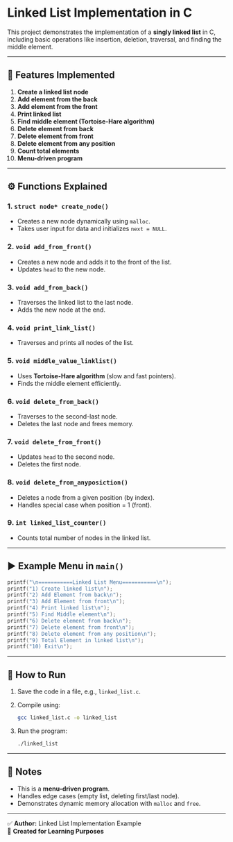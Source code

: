 # Linked List Implementation in C

This project demonstrates the implementation of a **singly linked list**
in C, including basic operations like insertion, deletion, traversal,
and finding the middle element.

------------------------------------------------------------------------

## 📌 Features Implemented

1.  **Create a linked list node**
2.  **Add element from the back**
3.  **Add element from the front**
4.  **Print linked list**
5.  **Find middle element (Tortoise-Hare algorithm)**
6.  **Delete element from back**
7.  **Delete element from front**
8.  **Delete element from any position**
9.  **Count total elements**
10. **Menu-driven program**

------------------------------------------------------------------------

## ⚙️ Functions Explained

### 1. `struct node* create_node()`

-   Creates a new node dynamically using `malloc`.
-   Takes user input for data and initializes `next = NULL`.

### 2. `void add_from_front()`

-   Creates a new node and adds it to the front of the list.
-   Updates `head` to the new node.

### 3. `void add_from_back()`

-   Traverses the linked list to the last node.
-   Adds the new node at the end.

### 4. `void print_link_list()`

-   Traverses and prints all nodes of the list.

### 5. `void middle_value_linklist()`

-   Uses **Tortoise-Hare algorithm** (slow and fast pointers).
-   Finds the middle element efficiently.

### 6. `void delete_from_back()`

-   Traverses to the second-last node.
-   Deletes the last node and frees memory.

### 7. `void delete_from_front()`

-   Updates `head` to the second node.
-   Deletes the first node.

### 8. `void delete_from_anyposiction()`

-   Deletes a node from a given position (by index).
-   Handles special case when position = 1 (front).

### 9. `int linked_list_counter()`

-   Counts total number of nodes in the linked list.

------------------------------------------------------------------------

## ▶️ Example Menu in `main()`

``` c
printf("\n===========Linked List Menu===========\n");
printf("1) Create linked list\n");
printf("2) Add Element from back\n");
printf("3) Add Element from front\n");
printf("4) Print linked list\n");
printf("5) Find Middle element\n");
printf("6) Delete element from back\n");
printf("7) Delete element from front\n");
printf("8) Delete element from any position\n");
printf("9) Total Element in linked list\n");
printf("10) Exit\n");
```

------------------------------------------------------------------------

## 🚀 How to Run

1.  Save the code in a file, e.g., `linked_list.c`.

2.  Compile using:

    ``` bash
    gcc linked_list.c -o linked_list
    ```

3.  Run the program:

    ``` bash
    ./linked_list
    ```

------------------------------------------------------------------------

## 📝 Notes

-   This is a **menu-driven program**.
-   Handles edge cases (empty list, deleting first/last node).
-   Demonstrates dynamic memory allocation with `malloc` and `free`.

------------------------------------------------------------------------

✅ **Author:** Linked List Implementation Example\
📅 **Created for Learning Purposes**
